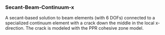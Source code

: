 ### Secant-Beam-Continuum-x

A secant-based solution to beam elements (with 6 DOFs) connected to a specialized continuum element with a crack down the middle in the local x-direction. The crack is modeled with the PPR cohesive zone model.
